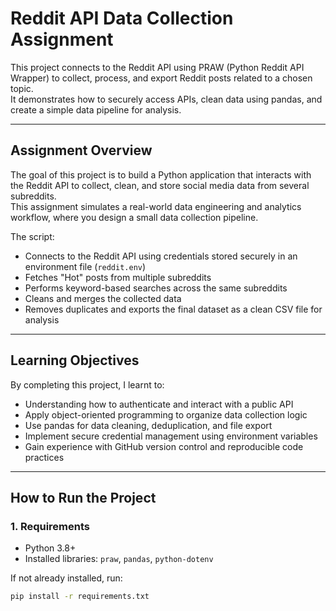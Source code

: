 # Reddit API Data Collection Assignment

This project connects to the Reddit API using PRAW (Python Reddit API Wrapper) to collect, process, and export Reddit posts related to a chosen topic.  
It demonstrates how to securely access APIs, clean data using pandas, and create a simple data pipeline for analysis.

---

## Assignment Overview
The goal of this project is to build a Python application that interacts with the Reddit API to collect, clean, and store social media data from several subreddits.  
This assignment simulates a real-world data engineering and analytics workflow, where you design a small data collection pipeline.

The script:
- Connects to the Reddit API using credentials stored securely in an environment file (`reddit.env`)
- Fetches "Hot" posts from multiple subreddits
- Performs keyword-based searches across the same subreddits
- Cleans and merges the collected data
- Removes duplicates and exports the final dataset as a clean CSV file for analysis

---

## Learning Objectives
By completing this project, I learnt to: 
- Understanding how to authenticate and interact with a public API
- Apply object-oriented programming to organize data collection logic
- Use pandas for data cleaning, deduplication, and file export
- Implement secure credential management using environment variables
- Gain experience with GitHub version control and reproducible code practices

---

## How to Run the Project

### 1. Requirements
- Python 3.8+
- Installed libraries: `praw`, `pandas`, `python-dotenv`

If not already installed, run:
```bash
pip install -r requirements.txt


